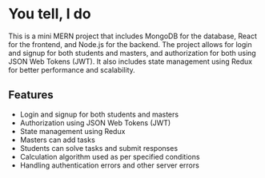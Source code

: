 # You tell, I do

This is a mini MERN project that includes MongoDB for the database, React for the frontend, and Node.js for the backend. The project allows for login and signup for both students and masters, and authorization for both using JSON Web Tokens (JWT). It also includes state management using Redux for better performance and scalability.

## Features
   * Login and signup for both students and masters
   * Authorization using JSON Web Tokens (JWT)
   * State management using Redux
   * Masters can add tasks
   * Students can solve tasks and submit responses
   * Calculation algorithm used as per specified conditions
   * Handling authentication errors and other server errors

